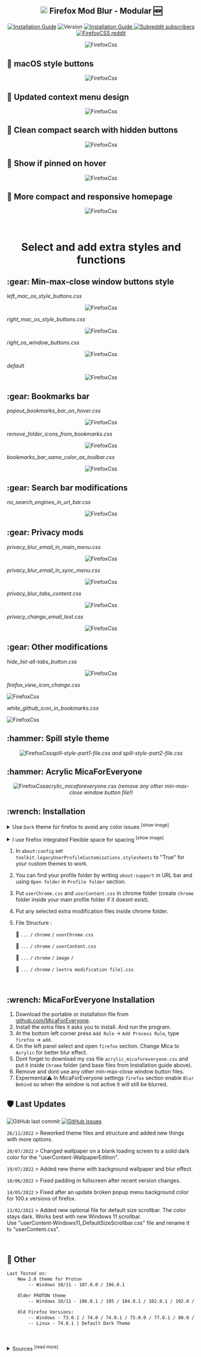 ## <p align="center"> <a href="#wrench-installation"><img src="https://user-images.githubusercontent.com/61329159/204102654-0e414196-bea2-4147-9e1e-aeb8b4190893.png" width="20" height="20" /></a> Firefox Mod Blur - Modular :new: </p> 



<p align="center"><a href="#wrench-installation"><img alt="Installation Guide" src="https://img.shields.io/badge/Installation%20Guide-informational?style=flat"></a> <img alt="Version" src="https://img.shields.io/badge/Last%20tested%20ver.-107.0.0-blue?style=flat&logo=firefox&logoColor=white"> <a href="#shield-last-updates"><img alt="Installation Guide" src="https://img.shields.io/badge/Updated-26/11/2022-bightgreen?style=flat"> <a href="https://www.reddit.com/r/Firefox/"><img alt="Subreddit subscribers" src="https://img.shields.io/reddit/subreddit-subscribers/Firefox?label=r%2FFirefox&logo=reddit&style=flat&logoColor=white"></a> <a href="https://www.reddit.com/r/FirefoxCSS/"><img alt="FirefoxCSS reddit" src="https://img.shields.io/reddit/subreddit-subscribers/FirefoxCSS?label=r%2FFirefoxCSS&logo=reddit&style=social"></a></p>

<p align="center"> <img alt="FirefoxCss" src="https://i.imgur.com/ChlWHFp.png"> </p>

## 🔧 macOS style buttons
<p align="center"> <img alt="FirefoxCss" src="https://i.imgur.com/cvBzN61.gif"> </p>


## 🔧 Updated context menu design
<p align="center"><img alt="FirefoxCss" src="https://i.imgur.com/uG9BgQH.png"></p>

## 🔧 Clean compact search with hidden buttons
<p align="center"><img alt="FirefoxCss" src="https://i.imgur.com/gu3HnMx.gif"></p>

## 🔧 Show if pinned on hover
<p align="center"><img alt="FirefoxCss" src="https://i.imgur.com/Asnafsk.gif"></p>

## 🔧 More compact and responsive homepage
<p align="center"><img alt="FirefoxCss" src="https://i.imgur.com/lhc2Muh.gif"></p>

</br>

<h1 align="center">Select and add extra styles and functions</h1>

<h2>:gear: Min-max-close window buttons style</h2>
<i>left_mac_os_style_buttons.css</i><p align="center"><img alt="FirefoxCss" src="https://i.imgur.com/pR78PN5.png"></p>
<i>right_mac_os_style_buttons.css</i><p align="center"><img alt="FirefoxCss" src="https://i.imgur.com/032WjXp.png"></p>
<i>right_os_window_buttons.css</i><p align="center"><img alt="FirefoxCss" src="https://i.imgur.com/uTcbB4p.png"></p>
<i>default</i><p align="center"><img alt="FirefoxCss" src="https://i.imgur.com/M1O9aZp.png"></p>

<h2>:gear: Bookmarks bar</h2>
<i>popout_bookmarks_bar_on_hover.css</i><p align="center"><img alt="FirefoxCss" src="https://i.imgur.com/Hjy8kyU.gif"></p>
<i>remove_folder_icons_from_bookmarks.css</i><p align="center"><img alt="FirefoxCss" src="https://i.imgur.com/xxpKEaP.gif"></p>
<i>bookmarks_bar_same_color_as_toolbar.css</i><p align="center"><img alt="FirefoxCss" src="https://i.imgur.com/a2sjphq.gif"></p>

<h2>:gear: Search bar modifications</h2>
<i>no_search_engines_in_url_bar.css</i><p align="center"><img alt="FirefoxCss" src="https://i.imgur.com/CpZqhQX.gif"></p>

<h2>:gear: Privacy mods</h2>
<i>privacy_blur_email_in_main_menu.css</i><p align="center"><img alt="FirefoxCss" src="https://i.imgur.com/gE2PVpr.gif"></p>
<i>privacy_blur_email_in_sync_menu.css</i><p align="center"><img alt="FirefoxCss" src="https://i.imgur.com/MJqZ9TW.gif"></p>
<i>privacy_blur_tabs_content.css</i><p align="center"><img alt="FirefoxCss" src="https://i.imgur.com/8RPR1It.gif"></p>
<i>privacy_change_email_text.css</i><p align="center"><img alt="FirefoxCss" src="https://i.imgur.com/uuq06p5.png"></p>

<h2>:gear: Other modifications</h2>
<i>hide_list-all-tabs_button.css</i><p align="center"><img alt="FirefoxCss" src="https://i.imgur.com/M669iGJ.gif"></p>
<i>firefox_view_icon_change.css</i><p align="left"><img alt="FirefoxCss" src="https://i.imgur.com/wuA50MP.png"></p>
<i>white_github_icon_in_bookmarks.css</i><p align="left"><img alt="FirefoxCss" src="https://i.imgur.com/Phm4ms5.jpg"></p>

<h2>:hammer: Spill style theme</h2>

<p align="center"><img alt="FirefoxCss" src="https://i.imgur.com/qKY03RN.png"><i>spill-style-part1-file.css and spill-style-part2-file.css</i></p>

<h2>:hammer: Acrylic MicaForEveryone</h2>
<p align="center"><img alt="FirefoxCss" src="https://i.imgur.com/NJVXlAl.png"><i>acrylic_micaforeveryone.css (remove any other min-max-close window button file!)</i></p>

<h2>:wrench: Installation</h2>
<details><summary>Use <code>Dark</code> theme for firefox to avoid any color issues <sup>[show image]</sup></summary>

![image](https://user-images.githubusercontent.com/61329159/197360837-503f8d50-b2c1-4c29-94d7-870adb1c3ab0.png)</details>


<details><summary>I use firefox integrated Flexible space for spacing <sup>[show image]</sup></summary>

![image](https://user-images.githubusercontent.com/61329159/197362629-b5c6e49a-92c4-4d08-aada-f8883e7c471f.png)</details>

1. In `about:config` set `toolkit.legacyUserProfileCustomizations.stylesheets` to "True" for your custom themes to work.
2. You can find your profile folder by writing `about:support` in URL bar and using `Open folder` in `Profile folder` section.
3. Put `userChrome.css` and `userContent.css` in chrome folder (create `chrome` folder inside your main profile folder if it doesnt exist).
4. Put any selected extra modification files inside chrome folder.
5. File Structure :

	 :open_file_folder: `...` `/` `chrome` `/` `userChrome.css`

	 :open_file_folder: `...` `/` `chrome` `/` `userContent.css`

	 :open_file_folder: `...` `/` `chrome` `/` `image` `/`
	
	 :open_file_folder: `...` `/` `chrome` `/` `[extra modification file].css`

</br>

<h2>:wrench: MicaForEveryone Installation</h2>

1. Download the portable or installation file from [github.com/MicaForEveryone](https://github.com/MicaForEveryone/MicaForEveryone/releases).
2. Install the extra files it asks you to install. And run the program.
3. At the bottom left corner press `Add Rule` -> `Add Process Rule`, type `firefox` -> `add`.
4. On the left panel select and open `firefox` section. Change Mica to `Acrylic` for better blur effect. 
5. Dont forget to download my css file `acrylic_micaforeveryone.css` and  put it inside `Chrome` folder (and base files from Installation guide above).
6. Remove and dont use any other min-max-close window button files.
7. Expermental:warning: In MicaForEveryone settings `firefox` section enable `Blur Behind` so when the window is not active it will still be blurred. 

## :shield: Last Updates 

<img alt="GitHub last commit" src="https://img.shields.io/github/last-commit/datguypiko/Firefox-Mod-Blur"> <a href="https://github.com/datguypiko/Firefox-Mod-Blur/issues"><img alt="GitHub issues" src="https://img.shields.io/github/issues/datguypiko/Firefox-Mod-Blur?color=yellow&logo=github&logoColor=white"> </a>
 
 `26/11/2022` > Reworked theme files and structure and added new things with more options.

 `20/07/2022` > Changed wallpaper on a blank loading screen to a solid dark color for the "userContent-WallpaperEdition".

 `19/07/2022` > Added new theme with background wallpaper and blur effect. 

 `10/06/2022` > Fixed padding in fullscreen after recent version changes.

 `14/05/2022` > Fixed after an update broken popup menu background color for 100.x versions of firefox.

 `13/02/2022` > Added new optional file for default size scrollbar. The color stays dark. Works best with new Windows 11 scrollbar. </br>Use "userContent-Windows11_DefaultSizeScrollbar.css" file and rename it to "userContent.css".

</br>

## :page_facing_up: Other

```html
Last Tested on:
	New 2.0 theme for Proton
		-- Windows 10/11 - 107.0.0 / 106.0.1
	
	Older PROTON theme
		-- Windows 10/11 - 106.0.1 / 105 / 104.0.1 / 102.0.1 / 102.0 / 101.0 / 100.0 / 99.0.1/ 98.0 / 97.0.1 / 96.0.3 / 96.0 / 95.0 / 94.0.1 / 93.0 / 91.0.2 / 90.0.1 / 90.0 / 89.0.1 / 89.0.0 

	Old Firefox Versions:
		-- Windows - 73.0.1 / 74.0 / 74.0.1 / 75.0.0 / 77.0.1 / 80.0 /  84.0.1 / 85.0.0
 		-- Linux - 74.0.1 | Default Dark Theme
```

</br>
</br>
</details>
<details><summary>Sources <sup>[read more]</sup></summary>

> Source for Backdrop filter: [`https://www.reddit.com/r/FirefoxCSS/comments/ddi4dc/testing_the_backdropfilter_in_the_url_dropdown/`](https://www.reddit.com/r/FirefoxCSS/comments/ddi4dc/testing_the_backdropfilter_in_the_url_dropdown/)

> Source for Windows Control buttons: [`https://github.com/aminomancer/uc.css.js/tree/master/resources/window`](https://github.com/aminomancer/uc.css.js/tree/master/resources/window)
</details>

